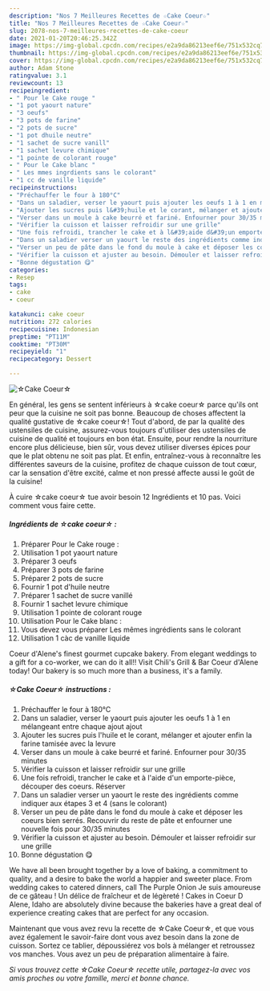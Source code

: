 ```yaml
---
description: "Nos 7 Meilleures Recettes de ☆Cake Coeur☆"
title: "Nos 7 Meilleures Recettes de ☆Cake Coeur☆"
slug: 2078-nos-7-meilleures-recettes-de-cake-coeur
date: 2021-01-20T20:46:25.342Z
image: https://img-global.cpcdn.com/recipes/e2a9da86213eef6e/751x532cq70/☆cake-coeur☆-photo-principale-de-la-recette.jpg
thumbnail: https://img-global.cpcdn.com/recipes/e2a9da86213eef6e/751x532cq70/☆cake-coeur☆-photo-principale-de-la-recette.jpg
cover: https://img-global.cpcdn.com/recipes/e2a9da86213eef6e/751x532cq70/☆cake-coeur☆-photo-principale-de-la-recette.jpg
author: Adam Stone
ratingvalue: 3.1
reviewcount: 13
recipeingredient:
- " Pour le Cake rouge "
- "1 pot yaourt nature"
- "3 oeufs"
- "3 pots de farine"
- "2 pots de sucre"
- "1 pot dhuile neutre"
- "1 sachet de sucre vanill"
- "1 sachet levure chimique"
- "1 pointe de colorant rouge"
- " Pour le Cake blanc "
- " Les mmes ingrdients sans le colorant"
- "1 cc de vanille liquide"
recipeinstructions:
- "Préchauffer le four à 180°C"
- "Dans un saladier, verser le yaourt puis ajouter les oeufs 1 à 1 en mélangeant entre chaque ajout ajout"
- "Ajouter les sucres puis l&#39;huile et le corant, mélanger et ajouter enfin la farine tamisée avec la levure"
- "Verser dans un moule à cake beurré et fariné. Enfourner pour 30/35 minutes"
- "Vérifier la cuisson et laisser refroidir sur une grille"
- "Une fois refroidi, trancher le cake et à l&#39;aide d&#39;un emporte-pièce, découper des coeurs. Réserver"
- "Dans un saladier verser un yaourt le reste des ingrédients comme indiquer aux étapes 3 et 4 (sans le colorant)"
- "Verser un peu de pâte dans le fond du moule à cake et déposer les coeurs bien serrés. Recouvrir du reste de pâte et enfourner une nouvelle fois pour 30/35 minutes"
- "Vérifier la cuisson et ajuster au besoin. Démouler et laisser refroidir sur une grille"
- "Bonne dégustation 😋"
categories:
- Resep
tags:
- cake
- coeur

katakunci: cake coeur 
nutrition: 272 calories
recipecuisine: Indonesian
preptime: "PT11M"
cooktime: "PT30M"
recipeyield: "1"
recipecategory: Dessert

---
```



![☆Cake Coeur☆](https://img-global.cpcdn.com/recipes/e2a9da86213eef6e/751x532cq70/☆cake-coeur☆-photo-principale-de-la-recette.jpg)

En général, les gens se sentent inférieurs à ☆cake coeur☆ parce qu'ils ont peur que la cuisine ne soit pas bonne. Beaucoup de choses affectent la qualité gustative de ☆cake coeur☆! Tout d'abord, de par la qualité des ustensiles de cuisine, assurez-vous toujours d'utiliser des ustensiles de cuisine de qualité et toujours en bon état. Ensuite, pour rendre la nourriture encore plus délicieuse, bien sûr, vous devez utiliser diverses épices pour que le plat obtenu ne soit pas plat. Et enfin, entraînez-vous à reconnaître les différentes saveurs de la cuisine, profitez de chaque cuisson de tout cœur, car la sensation d'être excité, calme et non pressé affecte aussi le goût de la cuisine!

<!--inarticleads1-->

À cuire ☆cake coeur☆ tue avoir besoin 12 Ingrédients et 10 pas. Voici comment vous faire cette.

##### Ingrédients de ☆cake coeur☆ :

1. Préparer  Pour le Cake rouge :
1. Utilisation 1 pot yaourt nature
1. Préparer 3 oeufs
1. Préparer 3 pots de farine
1. Préparer 2 pots de sucre
1. Fournir 1 pot d&#39;huile neutre
1. Préparer 1 sachet de sucre vanillé
1. Fournir 1 sachet levure chimique
1. Utilisation 1 pointe de colorant rouge
1. Utilisation  Pour le Cake blanc :
1. Vous devez vous préparer  Les mêmes ingrédients sans le colorant
1. Utilisation 1 càc de vanille liquide


Coeur d&#39;Alene&#39;s finest gourmet cupcake bakery. From elegant weddings to a gift for a co-worker, we can do it all!! Visit Chili&#39;s Grill &amp; Bar Coeur d&#39;Alene today! Our bakery is so much more than a business, it&#39;s a family. 

<!--inarticleads2-->

##### ☆Cake Coeur☆ instructions :

1. Préchauffer le four à 180°C
1. Dans un saladier, verser le yaourt puis ajouter les oeufs 1 à 1 en mélangeant entre chaque ajout ajout
1. Ajouter les sucres puis l&#39;huile et le corant, mélanger et ajouter enfin la farine tamisée avec la levure
1. Verser dans un moule à cake beurré et fariné. Enfourner pour 30/35 minutes
1. Vérifier la cuisson et laisser refroidir sur une grille
1. Une fois refroidi, trancher le cake et à l&#39;aide d&#39;un emporte-pièce, découper des coeurs. Réserver
1. Dans un saladier verser un yaourt le reste des ingrédients comme indiquer aux étapes 3 et 4 (sans le colorant)
1. Verser un peu de pâte dans le fond du moule à cake et déposer les coeurs bien serrés. Recouvrir du reste de pâte et enfourner une nouvelle fois pour 30/35 minutes
1. Vérifier la cuisson et ajuster au besoin. Démouler et laisser refroidir sur une grille
1. Bonne dégustation 😋


We have all been brought together by a love of baking, a commitment to quality, and a desire to bake the world a happier and sweeter place. From wedding cakes to catered dinners, call The Purple Onion Je suis amoureuse de ce gâteau ! Un délice de fraîcheur et de légèreté ! Cakes in Coeur D Alene, Idaho are absolutely divine because the bakeries have a great deal of experience creating cakes that are perfect for any occasion. 

<!--inarticleads1-->

<p>
Maintenant que vous avez revu la recette de ☆Cake Coeur☆, et que vous avez également le savoir-faire dont vous avez besoin dans la zone de cuisson. Sortez ce tablier, dépoussiérez vos bols à mélanger et retroussez vos manches. Vous avez un peu de préparation alimentaire à faire.
</p>

<p>
<i>Si vous trouvez cette ☆Cake Coeur☆ recette utile, partagez-la avec vos amis proches ou votre famille, merci et bonne chance.</i>
</p>
